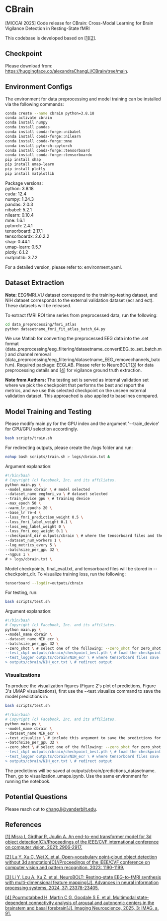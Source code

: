 # CBrain
[MICCAI 2025] Code release for CBrain: Cross-Modal Learning for Brain Vigilance Detection in Resting-State fMRI

This codebase is developed based on [<a href="#ref1">1</a>][<a href="#ref2">2</a>].

## Checkpoint
Please download from: https://huggingface.co/alexandraChangLi/CBrain/tree/main.

## Environment Configs
The environment for data preprocessing and model training can be installed via the following commands:
```bash
conda create --name cbrain python=3.8.18
conda activate cbrain
conda install numpy
conda install pandas
conda install conda-forge::nibabel
conda install conda-forge::nilearn
conda install conda-forge::mne
conda install pytorch::pytorch
conda install conda-forge::tensorboard
conda install conda-forge::tensorboardx
pip install shap
pip install umap-learn
pip install plotly
pip install matplotlib
```
Package versions: \
python: 3.8.18 \
cuda: 12.4 \
numpy: 1.24.3 \
pandas: 2.0.3 \
nibabel: 5.2.1 \
nilearn: 0.10.4 \
mne: 1.6.1 \
pytorch: 2.4.1 \
tensorboard: 2.17.1 \
tensorboardx: 2.6.2.2 \
shap: 0.44.1 \
umap-learn: 0.5.7 \
plotly: 6.1.2 \
matplotlib: 3.7.2 

For a detailed version, please refer to: environment.yaml.

## Dataset Extraction

**Note:** EEGfMRI_VU dataset correspond to the training-testing dataset, and NIH dataset corresponds to the external validation dataset (ecr and ect). These datasets will be released.

To extract fMRI ROI time series from preprocessed data, run the following:
```bash
cd data_preprocessing/fmri_atlas
python datasetname_fmri_fit_atlas_batch_64.py
```
We use Matlab for converting the preprocessed EEG data into the .set format (data_preprocessing/eeg_filtering/datasetname_convertEEG_to_set_batch.m) and channel removal (data_preprocessing/eeg_filtering/datasetname_EEG_removechannels_batch.m). Required package: EEGLAB.
Please refer to NeuroBOLT[<a href="#ref3">3</a>] for data preprocessing details and [<a href="#ref4">4</a>] for vigilance ground truth extraction.

**Note from Authors:** The testing set is served as internal validation set where we pick the checkpoint that performs the best and report the metrics, and we use this selected checkpoint on the unseen external validation dataset. This approached is also applied to baselines compared.

## Model Training and Testing
Please modify main.py for the GPU index and the argument '--train_device' for CPU/GPU selection accordingly. 
```bash
bash scripts/train.sh
```
For redirecting outputs, please create the /logs folder and run:
```bash
nohup bash scripts/train.sh > logs/cbrain.txt &
```
Argument explanation:
```bash
#!/bin/bash
# Copyright (c) Facebook, Inc. and its affiliates.
python main.py \
--model_name cbrain \ # model selected
--dataset_name eegfmri_vu \ # dataset selected
--train_device gpu \ # training device
--max_epoch 50 \
--warm_lr_epochs 20 \
--base_lr 7e-4 \
--loss_fmri_prediction_weight 0.5 \
--loss_fmri_label_weight 0.1 \
--loss_eeg_label_weight 0 \
--loss_fmri_eeg_weight 0.1 \
--checkpoint_dir outputs/cbrain \ # where the tensorboard files and the model checkpoints are stored
--dataset_num_workers 1 \
--log_metrics_every 5 \
--batchsize_per_gpu 32 \
--ngpus 1 \
# > logs/cbrain.txt \
```
Model checkpoints, final_eval.txt, and tensorboard files will be stored in --checkpoint_dir. To visualize training loss, run the following:
```bash
tensorboard --logdir=outputs/cbrain
```
For testing, run:
```bash
bash scripts/test.sh
``` 
Argument explanation:
```bash
#!/bin/bash
# Copyright (c) Facebook, Inc. and its affiliates.
python main.py \
--model_name cbrain \
--dataset_name NIH_ecr \
--batchsize_per_gpu 32 \
--zero_shot \ # select one of the following: --zero_shot for zero_shot test on an unseen dataset (load the whole dataset for testing), --test_only for testing on testing set, --train_test for test the model's performance on the trained dataset in features visualization. 
--test_ckpt outputs/cbrain/checkpoint_best.pth \ # load the checkpoint that you would like to test
--test_logger outputs/cbrain/NIH_ecr \ # where tensorboard files save
> outputs/cbrain/NIH_ecr.txt \ # redirect output 
```

### Visualizations
To produce the visualization figures (Figure 2's plot of predictions, Figure 3's UMAP visualizations), first use the --test_visualize command to save the model predictions in:
```bash
bash scripts/test.sh
```
```bash
#!/bin/bash
# Copyright (c) Facebook, Inc. and its affiliates.
python main.py \
--model_name cbrain \
--dataset_name NIH_ecr \
--test_visualize \ # include this argument to save the predictions for future visualization
--batchsize_per_gpu 32 \
--zero_shot \ # select one of the following: --zero_shot for zero_shot test on an unseen dataset (load the whole dataset for testing), --test_only for testing on testing set, --train_test for test the model's performance on the trained dataset in features visualization. 
--test_ckpt outputs/cbrain/checkpoint_best.pth \ # load the checkpoint that you would like to test
--test_logger outputs/cbrain/NIH_ecr \ # where tensorboard files save
> outputs/cbrain/NIH_ecr.txt \ # redirect output 
```
The predictions will be saved at outputs/cbrain/predictions_datasetname. Then, go to visualization_umaps.ipynb. Use the same environment for running the notebook. 

## Potential Questions
Please reach out to chang.li@vanderbilt.edu.

## References
<a id="ref1"></a>[[1] Misra I, Girdhar R, Joulin A. An end-to-end transformer model for 3d object detection[C]//Proceedings of the IEEE/CVF international conference on computer vision. 2021: 2906-2917.](https://openaccess.thecvf.com/content/ICCV2021/papers/Misra_An_End-to-End_Transformer_Model_for_3D_Object_Detection_ICCV_2021_paper.pdf)

<a id="ref2"></a>[[2] Lu Y, Xu C, Wei X, et al. Open-vocabulary point-cloud object detection without 3d annotation[C]//Proceedings of the IEEE/CVF conference on computer vision and pattern recognition. 2023: 1190-1199.](https://openaccess.thecvf.com/content/CVPR2023/papers/Lu_Open-Vocabulary_Point-Cloud_Object_Detection_Without_3D_Annotation_CVPR_2023_paper.pdf)

<a id="ref3"></a>[[3] Li Y, Lou A, Xu Z, et al. NeuroBOLT: Resting-state EEG-to-fMRI synthesis with multi-dimensional feature mapping[J]. Advances in neural information processing systems, 2024, 37: 23378-23405.](https://arxiv.org/abs/2410.05341)

<a id="ref4"></a>[[4] Pourmotabbed H, Martin C G, Goodale S E, et al. Multimodal state-dependent connectivity analysis of arousal and autonomic centers in the brainstem and basal forebrain[J]. Imaging Neuroscience, 2025, 3: IMAG. a. 91.](https://direct.mit.edu/imag/article/doi/10.1162/IMAG.a.91/131628)
